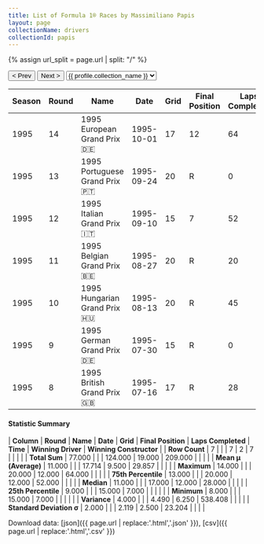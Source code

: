 ```yaml
---
title: List of Formula 1® Races by Massimiliano Papis
layout: page
collectionName: drivers
collectionId: papis
---
```


{% assign url_split = page.url | split: "/" %}
<div id="collection-navigation">
<button onclick="selector.options[selector.selectedIndex-1].value && (window.location = selector.options[selector.selectedIndex-1].value);">&lt; Prev</button>
<button onclick="selector.options[selector.selectedIndex+1].value && (window.location = selector.options[selector.selectedIndex+1].value);">Next &gt;</button>
<select id="selector" onchange="this.options[this.selectedIndex].value && (window.location = this.options[this.selectedIndex].value);">
  {% for collectionId in site.data[page.collectionName].refs %}
    {% if collectionId == page.collectionId %}
      {% assign selected = "selected" %}
    {% else %}
      {% assign selected = "" %}
    {% endif %}
    {% assign profile = site.data[page.collectionName][collectionId].profile %}
    <option value="/f1/{{ page.collectionName }}/{{ collectionId }}/{{ url_split[4] }}" {{ selected }}>{{ profile.collection_name }}</option>
  {% endfor %}
</select>
</div>

| Season | Round | Name | Date | Grid | Final Position | Laps Completed | Time | Winning Driver | Winning Constructor |
|--|--|--|--|--|--|--|--|--|--|
| 1995 | 14 | 1995 European Grand Prix 🇩🇪 | 1995-10-01 | 17 | 12 | 64 |   | Michael Schumacher 🇩🇪 | Benetton 🇮🇹 |
| 1995 | 13 | 1995 Portuguese Grand Prix 🇵🇹 | 1995-09-24 | 20 | R | 0 |   | David Coulthard 🇬🇧 | Williams 🇬🇧 |
| 1995 | 12 | 1995 Italian Grand Prix 🇮🇹 | 1995-09-10 | 15 | 7 | 52 |   | Johnny Herbert 🇬🇧 | Benetton 🇮🇹 |
| 1995 | 11 | 1995 Belgian Grand Prix 🇧🇪 | 1995-08-27 | 20 | R | 20 |   | Michael Schumacher 🇩🇪 | Benetton 🇮🇹 |
| 1995 | 10 | 1995 Hungarian Grand Prix 🇭🇺 | 1995-08-13 | 20 | R | 45 |   | Damon Hill 🇬🇧 | Williams 🇬🇧 |
| 1995 | 9 | 1995 German Grand Prix 🇩🇪 | 1995-07-30 | 15 | R | 0 |   | Michael Schumacher 🇩🇪 | Benetton 🇮🇹 |
| 1995 | 8 | 1995 British Grand Prix 🇬🇧 | 1995-07-16 | 17 | R | 28 |   | Johnny Herbert 🇬🇧 | Benetton 🇮🇹 |

#### Statistic Summary

| **Column** | **Round** | **Name** | **Date** | **Grid** | **Final Position** | **Laps Completed** | **Time** | **Winning Driver** | **Winning Constructor** |
| **Row Count** | 7 |  |  | 7 | 2 | 7 |  |  |  |
| **Total Sum** | 77.000 |  |  | 124.000 | 19.000 | 209.000 |  |  |  |
| **Mean μ (Average)** | 11.000 |  |  | 17.714 | 9.500 | 29.857 |  |  |  |
| **Maximum** | 14.000 |  |  | 20.000 | 12.000 | 64.000 |  |  |  |
| **75th Percentile** | 13.000 |  |  | 20.000 | 12.000 | 52.000 |  |  |  |
| **Median** | 11.000 |  |  | 17.000 | 12.000 | 28.000 |  |  |  |
| **25th Percentile** | 9.000 |  |  | 15.000 | 7.000 |  |  |  |  |
| **Minimum** | 8.000 |  |  | 15.000 | 7.000 |  |  |  |  |
| **Variance** | 4.000 |  |  | 4.490 | 6.250 | 538.408 |  |  |  |
| **Standard Deviation σ** | 2.000 |  |  | 2.119 | 2.500 | 23.204 |  |  |  |

Download data: [json]({{ page.url | replace:'.html','.json' }}), [csv]({{ page.url | replace:'.html','.csv' }})
